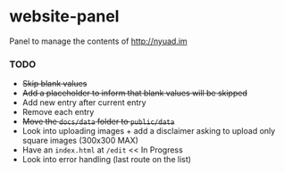 # website-panel
Panel to manage the contents of http://nyuad.im 


### TODO
- ~~Skip blank values~~
- ~~Add a placeholder to inform that blank values will be skipped~~
- Add new entry after current entry
- Remove each entry
- ~~Move the `docs/data` folder to `public/data`~~
- Look into uploading images + add a disclaimer asking to upload only square images (300x300 MAX)
- Have an `index.html` at `/edit` << In Progress
- Look into error handling (last route on the list)
